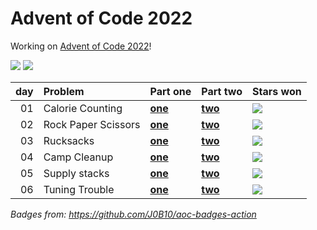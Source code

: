 # Advent of Code 2022

Working on [Advent of Code 2022](https://adventofcode.com/2022/)!

![](https://img.shields.io/badge/stars%20⭐-12-yellow) ![](https://img.shields.io/badge/days%20completed-6-red)

| day | Problem             | Part one                 | Part two                 | Stars won                                            |
|----:|:--------------------|:-------------------------|:-------------------------|:-----------------------------------------------------|
|  01 | Calorie Counting    | [**one**](day01/one.py) | [**two**](day01/two.py) | ![](https://img.shields.io/badge/stars%20⭐-2-yellow) |
|  02 | Rock Paper Scissors | [**one**](day02/one.py) | [**two**](day02/two.py) | ![](https://img.shields.io/badge/stars%20⭐-2-yellow) |
|  03 | Rucksacks           | [**one**](day03/one.py) | [**two**](day03/two.py) | ![](https://img.shields.io/badge/stars%20⭐-2-yellow) |
|  04 | Camp Cleanup        | [**one**](day04/one.py) | [**two**](day04/two.py) | ![](https://img.shields.io/badge/stars%20⭐-2-yellow) |
|  05 | Supply stacks       | [**one**](day05/one.py) | [**two**](day05/two.py) | ![](https://img.shields.io/badge/stars%20⭐-2-yellow) |
|  06 | Tuning Trouble      | [**one**](day06/one.py) | [**two**](day06/two.py) | ![](https://img.shields.io/badge/stars%20⭐-2-yellow) |

*Badges from: https://github.com/J0B10/aoc-badges-action*

